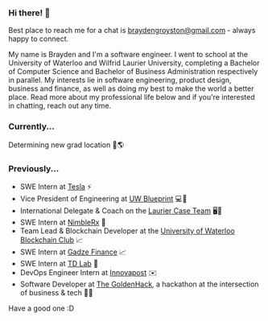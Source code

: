 ### Hi there! 👋

Best place to reach me for a chat is braydengroyston@gmail.com - always happy to connect.

My name is Brayden and I'm a software engineer. I went to school at the University of Waterloo and Wilfrid Laurier University, completing a Bachelor of Computer Science and Bachelor of Business Administration respectively in parallel. My interests lie in software engineering, product design, business and finance, as well as doing my best to make the world a better place. Read more about my professional life below and if you're interested in chatting, reach out any time.

### Currently...
Determining new grad location 🔎🌎

### Previously...
- SWE Intern at [Tesla](https://tesla.com) ⚡️
- Vice President of Engineering at [UW Blueprint](https://uwblueprint.org/) 💻💙
- International Delegate & Coach on the [Laurier Case Team](https://www.lauriercaseteam.ca) 🖥️💼
- SWE Intern at [NimbleRx](https://www.nimblerx.com) 💊
- Team Lead & Blockchain Developer at the [University of Waterloo Blockchain Club](https://www.waterlooblockchain.com/) 📈
- SWE Intern at [Gadze Finance](https://gadze.finance) 📈
- SWE Intern at [TD Lab](https://tdlab.io) 🚀
- DevOps Engineer Intern at [Innovapost](https://innovapost.com) ✉️
- Software Developer at [The GoldenHack](https://www.thegoldenhack.ca/), a hackathon at the intersection of business & tech 💛💜

Have a good one :D
